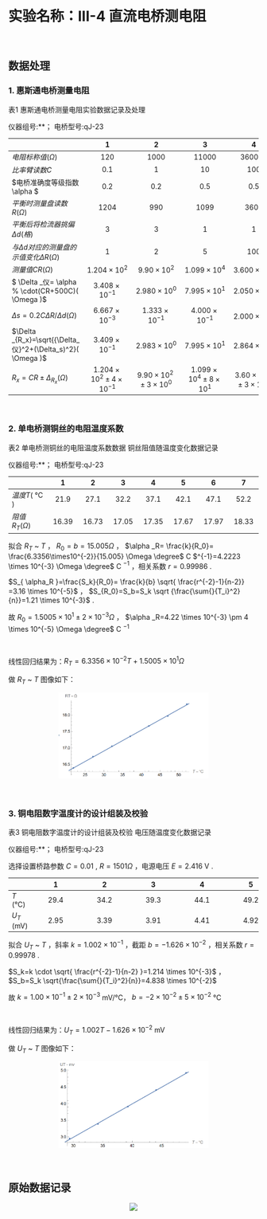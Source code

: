 # 实验名称：III-4 直流电桥测电阻

&emsp;

## 数据处理

### **1. 惠斯通电桥测量电阻**

表1 惠斯通电桥测量电阻实验数据记录及处理

仪器组号:**； 电桥型号:qJ-23

|     | &nbsp;&nbsp;&nbsp;&nbsp;&nbsp;&nbsp;&nbsp;&nbsp;&nbsp;&nbsp;1&nbsp;&nbsp;&nbsp;&nbsp;&nbsp;&nbsp;&nbsp;&nbsp;&nbsp;&nbsp; | &nbsp;&nbsp;&nbsp;&nbsp;&nbsp;&nbsp;&nbsp;&nbsp;&nbsp;&nbsp;2&nbsp;&nbsp;&nbsp;&nbsp;&nbsp;&nbsp;&nbsp;&nbsp;&nbsp;&nbsp; | &nbsp;&nbsp;&nbsp;&nbsp;&nbsp;&nbsp;&nbsp;&nbsp;&nbsp;&nbsp;3&nbsp;&nbsp;&nbsp;&nbsp;&nbsp;&nbsp;&nbsp;&nbsp;&nbsp;&nbsp; | &nbsp;&nbsp;&nbsp;&nbsp;&nbsp;&nbsp;&nbsp;&nbsp;&nbsp;&nbsp;4&nbsp;&nbsp;&nbsp;&nbsp;&nbsp;&nbsp;&nbsp;&nbsp;&nbsp;&nbsp; |
| :--- | :---: | :---: | :---: | :---: |
| $电阻标称值( \Omega )$ | $120$ | $1000$ | $11000$ | $360000$ |
| $比率臂读数C$ | $0.1$ | $1$ | $10$ | $100$ |
| $电桥准确度等级指数 \alpha $ | $0.2$ | $0.2$ | $0.5$ | $0.5$ |
| $平衡时测量盘读数R( \Omega )$ | $1204$ | $990$ | $1099$ | $3600$ |
| $平衡后将检流器挑偏 \Delta d(格)$ | $3$ | $3$ | $1$ | $1$ |
| $与 \Delta d 对应的测量盘的示值变化 \Delta R( \Omega )$ | $1$ | $2$ | $5$ | $100$ |
| $测量值CR( \Omega )$ | $1.204 \times 10^2$ | $9.90 \times 10^2$ | $1.099 \times 10^4$ | $3.600 \times 10^5$ |
| $ \Delta _仪= \alpha \% \cdot(CR+500C)( \Omega )$ | $3.408 \times 10^{-1}$ | $2.980 \times 10^{0}$ | $7.995 \times 10^1$ | $2.050 \times 10^{3}$ |
| $\Delta s=0.2C \Delta R/ \Delta d( \Omega )$ | $6.667 \times 10^{-3}$ | $1.333 \times 10^{-1}$ | $4.000 \times 10^{-1}$ | $2.000 \times 10^3$ |
| $\Delta _{R_x}=\sqrt{{\Delta_仪}^2+(\Delta_s)^2}( \Omega )$ | $3.409 \times 10^{-1}$ | $2.983 \times 10^0$ | $7.995 \times 10^1$ | $2.864 \times 10^3$ |
| $R_x=CR \pm \Delta_{R_x}( \Omega )$ | $1.204 \times 10^2 \pm 4 \times 10^{-1}$ | $9.90 \times 10^2\pm3 \times 10^{0}$ | $1.099 \times 10^4 \pm 8 \times 10^1$ | $3.60 \times 10^5 \pm 3 \times 10^3$ |

&emsp;

### **2. 单电桥测铜丝的电阻温度系数**

表2 单电桥测铜丝的电阻温度系数数据 铜丝阻值随温度变化数据记录

仪器组号:**； 电桥型号:qJ-23

|     | &nbsp;&nbsp;&nbsp;&nbsp;&nbsp;1&nbsp;&nbsp;&nbsp;&nbsp;&nbsp; | &nbsp;&nbsp;&nbsp;&nbsp;&nbsp;2&nbsp;&nbsp;&nbsp;&nbsp;&nbsp; | &nbsp;&nbsp;&nbsp;&nbsp;&nbsp;3&nbsp;&nbsp;&nbsp;&nbsp;&nbsp; | &nbsp;&nbsp;&nbsp;&nbsp;&nbsp;4&nbsp;&nbsp;&nbsp;&nbsp;&nbsp; | &nbsp;&nbsp;&nbsp;&nbsp;&nbsp;5&nbsp;&nbsp;&nbsp;&nbsp;&nbsp; | &nbsp;&nbsp;&nbsp;&nbsp;&nbsp;6&nbsp;&nbsp;&nbsp;&nbsp;&nbsp; | &nbsp;&nbsp;&nbsp;&nbsp;&nbsp;7&nbsp;&nbsp;&nbsp;&nbsp;&nbsp; |
| :--- | :---: | :---: | :---: | :---: | :---: | :---: | :---: |
| $温度T($ &deg;C $)$ | $21.9$ | $27.1$ | $32.2$ | $37.1$ | $42.1$ | $47.1$ | $52.2$ |
| $阻值R_T(\Omega)$ | $16.39$ | $16.73$ | $17.05$ | $17.35$ | $17.67$ | $17.97$ | $18.33$ |

拟合 $R_T$ ~ $T$ ， $R_0=b=15.005 \Omega$ ， $\alpha _R= \frac{k}{R_0}= \frac{6.3356\times10^{-2}}{15.005} \Omega \degree$ C $^{-1}=4.2223 \times 10^{-3} \Omega \degree$ C $^{-1}$ ，相关系数 $r=0.99986$ .

$S_{ \alpha_R }=\frac{S_k}{R_0}= \frac{k}{b} \sqrt{ \frac{r^{-2}-1}{n-2}} =3.16 \times 10^{-5}$ ， $S_{R_0}=S_b=S_k \sqrt {\frac{\sum{}{T_i}^2}{n}}=1.21 \times 10^{-3}$ .

故 $R_0=1.5005 \times 10^1 \pm 2 \times 10^{-3} \Omega$ ， $\alpha _R=4.22 \times 10^{-3} \pm 4 \times 10^{-5} \Omega \degree$ C $^{-1}$

&emsp;

线性回归结果为：$R_T=6.3356 \times 10^{-2}T+1.5005 \times 10^{1}\Omega$

做 $R_T$ ~ $T$ 图像如下：

<div align="center">
<img src=img/RT~T.png width=60% />
</div>

&emsp;

### **3. 铜电阻数字温度计的设计组装及校验**

表3 铜电阻数字温度计的设计组装及校验 电压随温度变化数据记录

仪器组号:**； 电桥型号:qJ-23

选择设置桥路参数 $C=0.01$ ,  $R=1501\Omega$  ，电源电压 $E=2.416$ V .

|     | &nbsp;&nbsp;&nbsp;&nbsp;&nbsp;&nbsp;&nbsp;&nbsp;&nbsp;&nbsp;1&nbsp;&nbsp;&nbsp;&nbsp;&nbsp;&nbsp;&nbsp;&nbsp;&nbsp;&nbsp; | &nbsp;&nbsp;&nbsp;&nbsp;&nbsp;&nbsp;&nbsp;&nbsp;&nbsp;&nbsp;2&nbsp;&nbsp;&nbsp;&nbsp;&nbsp;&nbsp;&nbsp;&nbsp;&nbsp;&nbsp; | &nbsp;&nbsp;&nbsp;&nbsp;&nbsp;&nbsp;&nbsp;&nbsp;&nbsp;&nbsp;3&nbsp;&nbsp;&nbsp;&nbsp;&nbsp;&nbsp;&nbsp;&nbsp;&nbsp;&nbsp; | &nbsp;&nbsp;&nbsp;&nbsp;&nbsp;&nbsp;&nbsp;&nbsp;&nbsp;&nbsp;4&nbsp;&nbsp;&nbsp;&nbsp;&nbsp;&nbsp;&nbsp;&nbsp;&nbsp;&nbsp; | &nbsp;&nbsp;&nbsp;&nbsp;&nbsp;&nbsp;&nbsp;&nbsp;&nbsp;&nbsp;5&nbsp;&nbsp;&nbsp;&nbsp;&nbsp;&nbsp;&nbsp;&nbsp;&nbsp;&nbsp; |
| :--- | :---: | :---: | :---: | :---: | :---: |
| $T$ (&deg;C) | $29.4$ | $34.2$ | $39.3$ | $44.1$ | $49.2$ |
| $U_T$ (mV) | $2.95$ | $3.39$ | $3.91$ | $4.41$ | $4.92$ |

拟合 $U_T$ ~ $T$ ，斜率 $k=1.002\times10^{-1}$ ，截距 $b=-1.626\times10^{-2}$ ，相关系数 $r=0.99978$ .

$S_k=k \cdot \sqrt{ \frac{r^{-2}-1}{n-2} }=1.214 \times 10^{-3}$ ， $S_b=S_k \sqrt{\frac{\sum{}{T_i}^2}{n}}=4.838 \times 10^{-2}$

故 $k=1.00 \times 10^{-1} \pm 2 \times 10^{-3}$ mV/&deg;C， $b=-2 \times 10^{-2} \pm 5 \times 10^{-2}$ &deg;C

&emsp;

线性回归结果为：$U_T=1.002T-1.626 \times 10^{-2}$ mV

做 $U_T$ ~ $T$ 图像如下：

<div align="center">
<img src=img/UT~T.png width=60% />
</div>

&emsp;

## 原始数据记录

<div align="center">
<img src=img/OriginalData.jpg />
</div>


